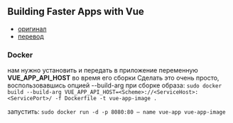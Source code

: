 ## Building Faster Apps with Vue

- [оригинал](https://levelup.gitconnected.com/building-faster-apps-with-vue-3d9a4302061d)
- [перевод](https://habr.com/ru/company/ruvds/blog/487684/)


### Docker
 нам нужно установить и передать в приложение переменную **VUE_APP_API_HOST** во время его сборки
Сделать это очень просто, воспользовавшись опцией --build-arg при сборке образа:
`sudo docker build --build-arg VUE_APP_API_HOST=<Scheme>://<ServiceHost>:<ServicePort>/ -f Dockerfile -t vue-app-image .`

запустить:
`sudo docker run -d -p 8080:80 — name vue-app vue-app-image`
